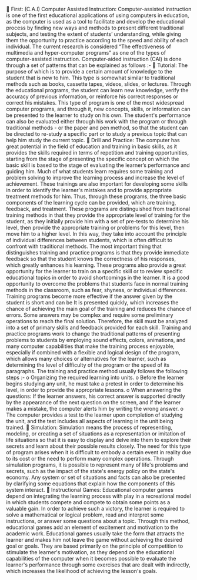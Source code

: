  First: (C.A.I) Computer Assisted Instruction:
Computer-assisted instruction is one of the first educational
applications of using computers in education, as the computer is used
as a tool to facilitate and develop the educational process by finding
new ways and methods to present different traditional subjects, and
testing the extent of students’ understanding, while giving them the
opportunity to practice according to the speed and ability of each
individual. The current research is considered “The effectiveness of
multimedia and hyper-computer programs” as one of the types of
computer-assisted instruction.
Computer-aided instruction (CAI) is done through a set of patterns
that can be explained as follows :-
 Tutorial:
The purpose of which is to provide a certain amount of knowledge to
the student that is new to him. This type is somewhat similar to
traditional methods such as books, cassette tapes, videos, slides, or
lectures. Through the educational programs, the student can learn
new knowledge, verify the accuracy of previous information, or
reinforce his correct responses or correct his mistakes. This type of
program is one of the most widespread computer programs, and
through it, new concepts, skills, or information can be presented to
the learner to study on his own. The student's performance can also
be evaluated either through his work with the program or through
traditional methods - or the paper and pen method, so that the student
can be directed to re-study a specific part or to study a previous topic
that can help him study the current topic.
 Drill and Practice:
The computer has great potential in the field of education and training
in basic skills, as it provides the skills required in terms of repetition
and training opportunities, starting from the stage of presenting the
specific concept on which the basic skill is based to the stage of
evaluating the learner’s performance and guiding him. Much of what
students learn requires some training and problem solving to improve
the learning process and increase the level of achievement. These
trainings are also important for developing some skills in order to identify the learner's mistakes and to provide appropriate treatment
methods for him. Thus, through these programs, the three basic
components of the learning cycle can be provided, which are training,
feedback, and treatment. These programs are distinguished from
traditional training methods in that they provide the appropriate level
of training for the student, as they initially provide him with a set of
pre-tests to determine his level, then provide the appropriate training
or problems for this level, then move him to a higher level. In this
way, they take into account the principle of individual differences
between students, which is often difficult to confront with traditional
methods. The most important thing that distinguishes training and
practice programs is that they provide immediate feedback so that the
student knows the correctness of his responses, which greatly
enhances his learning. These programs also provide a great
opportunity for the learner to train on a specific skill or to review
specific educational topics in order to avoid shortcomings in the
learner. It is a good opportunity to overcome the problems that
students face in normal training methods in the classroom, such as
fear, shyness, or individual differences. Training programs become
more effective if the answer given by the student is short and can be
It is presented quickly, which increases the chance of achieving the
main goal of the training and reduces the chance of errors. Some
answers may be complex and require some preliminary operations to
reach the final solution. Therefore, the skill must be analyzed into a
set of primary skills and feedback provided for each skill. Training
and practice programs work to change the traditional patterns of
presenting problems to students by employing sound effects, colors,
animations, and many computer capabilities that make the training
process enjoyable, especially if combined with a flexible and logical
design of the program, which allows many choices or alternatives for
the learner, such as determining the level of difficulty of the program
or the speed of its paragraphs.
The training and practice method usually follows the following
steps :-
o Organizing the required learning into units.
o Before the learner begins studying any unit, he must take a pretest in order to determine his level, in order to provide the
appropriate lessons.
o When answering the questions: If the learner answers, his
correct answer is supported directly by the appearance of the
next question on the screen, and if the learner makes a mistake,
the computer alerts him by writing the wrong answer.
o The computer provides a test to the learner upon completion of
studying the unit, and the test includes all aspects of learning in
the unit being trained.
 Simulation:
Simulation means the process of representing, modeling, or creating a
set of situations as a representation or imitation of life situations so
that it is easy to display and delve into them to explore their secrets
and learn about their possible results closely. The need for this type
of program arises when it is difficult to embody a certain event in
reality due to its cost or the need to perform many complex
operations. Through simulation programs, it is possible to represent
many of life's problems and secrets, such as the impact of the state's
energy policy on the state's economy. Any system or set of situations
and facts can also be presented by clarifying some equations that
explain how the components of this system interact.
 Instructional Games:
Educational computer games depend on integrating the learning
process with play in a recreational model in which students compete
and compete to obtain some points as a valuable gain. In order to
achieve such a victory, the learner is required to solve a mathematical
or logical problem, read and interpret some instructions, or answer
some questions about a topic. Through this method, educational
games add an element of excitement and motivation to the academic
work. Educational games usually take the form that attracts the
learner and makes him not leave the game without achieving the
desired goal or goals. They are based primarily on the principle of
competition to stimulate the learner's motivation, as they depend on
the educational capabilities of the computer when it becomes possible
to evaluate the learner's performance through some exercises that are
dealt with indirectly, which increases the likelihood of achieving the
lesson's goals.